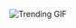 
<!-- GIF_SECTION -->
![Trending GIF](https://media2.giphy.com/media/v1.Y2lkPThiYjIxNzcyNWN1eTF1dDVnZjI1bzZwZG4wbmVrY3M4eWU0OGJ2cmJ0bjN5azZlMCZlcD12MV9naWZzX3NlYXJjaCZjdD1n/MtWJ2pJx7CbJe/giphy.gif)
<!-- END_GIF_SECTION -->
